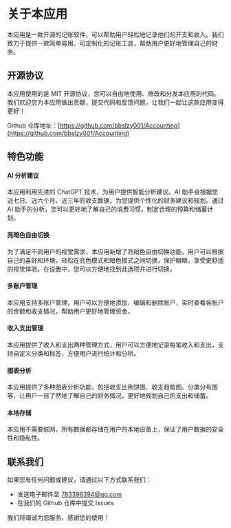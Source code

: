 # 关于本应用

本应用是一款开源的记账软件，可以帮助用户轻松地记录他们的开支和收入。我们致力于提供一款简单易用、可定制化的记账工具，帮助用户更好地管理自己的财务。

## 开源协议

本应用使用的是 MIT 开源协议，您可以自由地使用、修改和分发本应用的代码。我们欢迎您为本应用做出贡献，提交代码和反馈问题，让我们一起让这款应用变得更好！

Github 仓库地址：[https://github.com/bbslzy001/Accounting](https://github.com/bbslzy001/Accounting)

## 特色功能

#### AI 分析建议
本应用利用先进的 ChatGPT 技术，为用户提供智能分析建议。AI 助手会根据您近七日、近六个月、近三年的收支数据，为您提供个性化的财务建议和规划。通过 AI 助手的分析，您可以更好地了解自己的消费习惯，制定合理的预算和储蓄计划。

#### 亮暗色自由切换
为了满足不同用户的视觉需求，本应用新增了亮暗色自由切换功能。用户可以根据自己的喜好和环境，轻松在亮色模式和暗色模式之间切换，保护眼睛，享受更舒适的视觉体验。在设置中，您可以方便地找到此选项并进行切换。

#### 多账户管理
本应用支持多账户管理，用户可以方便地添加、编辑和删除账户，实时查看各账户的余额和收支情况，帮助用户更好地管理资金。

#### 收入支出管理
本应用提供了收入和支出两种管理方式，用户可以方便地记录每笔收入和支出，支持自定义分类和标签，方便用户进行统计和分析。

#### 图表分析
本应用提供了多种图表分析功能，包括收支比例饼图、收支趋势图、分类分布图等，让用户一目了然地了解自己的财务情况，更好地规划自己的支出和储蓄。

#### 本地存储
本应用不需要联网，所有数据都存储在用户的本地设备上，保证了用户数据的安全性和隐私性。

## 联系我们

如果您有任何问题或建议，请通过以下方式联系我们：

- 发送电子邮件至 783398394@qq.com
- 在我们的 Github 仓库中提交 Issues

我们将竭诚为您服务，感谢您的使用！
